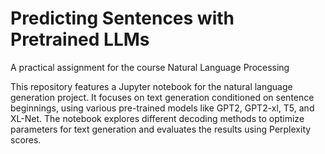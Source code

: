 # Predicting Sentences with Pretrained LLMs
A practical assignment for the course Natural Language Processing

This repository features a Jupyter notebook for the natural language generation project. It focuses on text generation conditioned on sentence beginnings,
using various pre-trained models like GPT2, GPT2-xl, T5, and XL-Net. The notebook explores different decoding methods to optimize parameters for text generation
and evaluates the results using Perplexity scores.

